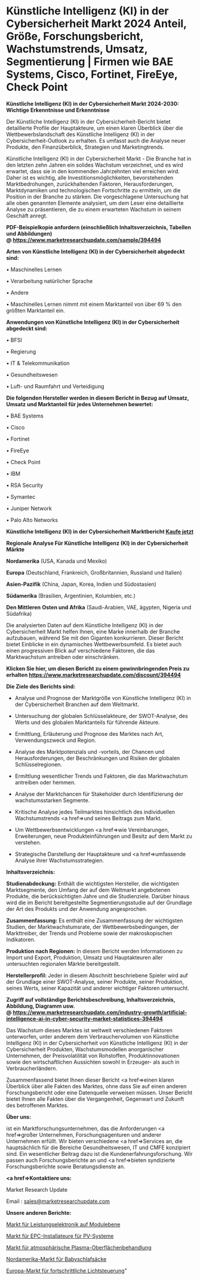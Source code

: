 # Künstliche Intelligenz (KI) in der Cybersicherheit Markt 2024 Anteil, Größe, Forschungsbericht, Wachstumstrends, Umsatz, Segmentierung | Firmen wie BAE Systems, Cisco, Fortinet, FireEye, Check Point

<strong>Künstliche Intelligenz (KI) in der Cybersicherheit Markt 2024-2030: Wichtige Erkenntnisse und Erkenntnisse</strong>

Der Künstliche Intelligenz (KI) in der Cybersicherheit-Bericht bietet detaillierte Profile der Hauptakteure, um einen klaren Überblick über die Wettbewerbslandschaft des Künstliche Intelligenz (KI) in der Cybersicherheit-Outlook zu erhalten. Es umfasst auch die Analyse neuer Produkte, den Finanzüberblick, Strategien und Marketingtrends.

Künstliche Intelligenz (KI) in der Cybersicherheit Markt - Die Branche hat in den letzten zehn Jahren ein solides Wachstum verzeichnet, und es wird erwartet, dass sie in den kommenden Jahrzehnten viel erreichen wird. Daher ist es wichtig, alle Investitionsmöglichkeiten, bevorstehenden Marktbedrohungen, zurückhaltenden Faktoren, Herausforderungen, Marktdynamiken und technologischen Fortschritte zu ermitteln, um die Position in der Branche zu stärken. Die vorgeschlagene Untersuchung hat alle oben genannten Elemente analysiert, um dem Leser eine detaillierte Analyse zu präsentieren, die zu einem erwarteten Wachstum in seinem Geschäft anregt.

<strong><b>PDF-Beispielkopie anfordern (einschließlich Inhaltsverzeichnis, Tabellen und Abbildungen) @ </b></strong><strong><a href=https://www.marketresearchupdate.com/sample/394494><strong>https://www.marketresearchupdate.com/sample/394494</u></a></strong></strong>

<strong>Arten von Künstliche Intelligenz (KI) in der Cybersicherheit abgedeckt sind:</strong>

• Maschinelles Lernen

• Verarbeitung natürlicher Sprache

• Andere

• Maschinelles Lernen nimmt mit einem Marktanteil von über 69 % den größten Marktanteil ein.

<strong>Anwendungen von Künstliche Intelligenz (KI) in der Cybersicherheit abgedeckt sind:</strong>

• BFSI

• Regierung

• IT & Telekommunikation

• Gesundheitswesen

• Luft- und Raumfahrt und Verteidigung

<strong>Die folgenden Hersteller werden in diesem Bericht in Bezug auf Umsatz, Umsatz und Marktanteil für jedes Unternehmen bewertet:</strong>

• BAE Systems

• Cisco

• Fortinet

• FireEye

• Check Point

• IBM

• RSA Security

• Symantec

• Juniper Network

• Palo Alto Networks

<strong>Künstliche Intelligenz (KI) in der Cybersicherheit Marktbericht <a href=https://www.marketresearchupdate.com/buynow/394494>Kaufe jetzt</a></strong>

<strong>Regionale Analyse Für Künstliche Intelligenz (KI) in der Cybersicherheit Märkte</strong>

<strong>Nordamerika</strong> (USA, Kanada und Mexiko)

<strong>Europa</strong> (Deutschland, Frankreich, Großbritannien, Russland und Italien)

<strong>Asien-Pazifik</strong> (China, Japan, Korea, Indien und Südostasien)

<strong>Südamerika</strong> (Brasilien, Argentinien, Kolumbien, etc.)

<strong>Den Mittleren</strong> <strong>Osten und Afrika</strong> (Saudi-Arabien, VAE, ägypten, Nigeria und Südafrika)

Die analysierten Daten auf dem Künstliche Intelligenz (KI) in der Cybersicherheit Markt helfen Ihnen, eine Marke innerhalb der Branche aufzubauen, während Sie mit den Giganten konkurrieren. Dieser Bericht bietet Einblicke in ein dynamisches Wettbewerbsumfeld. Es bietet auch einen progressiven Blick auf verschiedene Faktoren, die das Marktwachstum antreiben oder einschränken.

<strong>Klicken Sie hier, um diesen Bericht zu einem gewinnbringenden Preis zu erhalten
</strong><strong><a href=https://www.marketresearchupdate.com/discount/394494>https://www.marketresearchupdate.com/discount/394494</b></u></strong></a>

<strong>Die Ziele des Berichts sind:</strong>

- Analyse und Prognose der Marktgröße von Künstliche Intelligenz (KI) in der Cybersicherheit Branchen auf dem Weltmarkt.

- Untersuchung der globalen Schlüsselakteure, der SWOT-Analyse, des Werts und des globalen Marktanteils für führende Akteure.

- Ermittlung, Erläuterung und Prognose des Marktes nach Art, Verwendungszweck und Region.

- Analyse des Marktpotenzials und -vorteils, der Chancen und Herausforderungen, der Beschränkungen und Risiken der globalen Schlüsselregionen.

- Ermittlung wesentlicher Trends und Faktoren, die das Marktwachstum antreiben oder hemmen.

- Analyse der Marktchancen für Stakeholder durch Identifizierung der wachstumsstarken Segmente.

- Kritische Analyse jedes Teilmarktes hinsichtlich des individuellen Wachstumstrends <a href=>und</a> seines Beitrags zum Markt.

- Um Wettbewerbsentwicklungen <a href=>wie</a> Vereinbarungen, Erweiterungen, neue Produkteinführungen und Besitz auf dem Markt zu verstehen.

- Strategische Darstellung der Hauptakteure und <a href=>umfas</a>sende Analyse ihrer Wachstumsstrategien.

<strong>Inhaltsverzeichnis:</strong>

<strong>Studienabdeckung:</strong> Enthält die wichtigsten Hersteller, die wichtigsten Marktsegmente, den Umfang der auf dem Weltmarkt angebotenen Produkte, die berücksichtigten Jahre und die Studienziele. Darüber hinaus wird die im Bericht bereitgestellte Segmentierungsstudie auf der Grundlage der Art des Produkts und der Anwendung angesprochen.

<strong>Zusammenfassung:</strong> Es enthält eine Zusammenfassung der wichtigsten Studien, der Marktwachstumsrate, der Wettbewerbsbedingungen, der Markttreiber, der Trends und Probleme sowie der makroskopischen Indikatoren.

<strong>Produktion nach Regionen:</strong> In diesem Bericht werden Informationen zu Import und Export, Produktion, Umsatz und Hauptakteuren aller untersuchten regionalen Märkte bereitgestellt.

<strong>Herstellerprofil:</strong> Jeder in diesem Abschnitt beschriebene Spieler wird auf der Grundlage einer SWOT-Analyse, seiner Produkte, seiner Produktion, seines Werts, seiner Kapazität und anderer wichtiger Faktoren untersucht.

<strong><b>Zugriff auf vollständige Berichtsbeschreibung, Inhaltsverzeichnis, Abbildung, Diagramm usw. @ </b></strong><strong><a href=https://www.marketresearchupdate.com/industry-growth/artificial-intelligence-ai-in-cyber-security-market-statistices-394494>https://www.marketresearchupdate.com/industry-growth/artificial-intelligence-ai-in-cyber-security-market-statistices-394494</a></strong>

Das Wachstum dieses Marktes ist weltweit verschiedenen Faktoren unterworfen, unter anderem dem Verbrauchervolumen von Künstliche Intelligenz (KI) in der Cybersicherheit von Künstliche Intelligenz (KI) in der Cybersicherheit Produkten, Wachstumsmodellen anorganischer Unternehmen, der Preisvolatilität von Rohstoffen, Produktinnovationen sowie den wirtschaftlichen Aussichten sowohl in Erzeuger- als auch in Verbraucherländern.

Zusammenfassend bietet Ihnen dieser Bericht <a href=>einen</a> klaren Überblick über alle Fakten des Marktes, ohne dass Sie auf einen anderen Forschungsbericht oder eine Datenquelle verweisen müssen. Unser Bericht bietet Ihnen alle Fakten über die Vergangenheit, Gegenwart und Zukunft des betroffenen Marktes.

<strong>Über uns:</strong>

 ist ein Marktforschungsunternehmen, das die Anforderungen <a href=>großer</a> Unternehmen, Forschungsagenturen und anderer Unternehmen erfüllt. Wir bieten verschiedene <a href=>Services</a> an, die hauptsächlich für die Bereiche Gesundheitswesen, IT und CMFE konzipiert sind. Ein wesentlicher Beitrag dazu ist die Kundenerfahrungsforschung. Wir passen auch Forschungsberichte an und <a href=>bieten</a> syndizierte Forschungsberichte sowie Beratungsdienste an.

<strong><a href=>Kontaktiere uns:</a></strong>

Market Research Update

Email : sales@marketresearchupdate.com

<strong>Unsere anderen Berichte:</strong>

<a href=https://www.linkedin.com/pulse/module-level-power-electronics-mlpe-market-has-huge-growth>Markt für Leistungselektronik auf Modulebene</a>

<a href=https://www.linkedin.com/pulse/pv-system-epc-installer-market-2023-remarking-enormous>Markt für EPC-Installateure für PV-Systeme</a>

<a href=https://www.linkedin.com/pulse/atmospheric-plasma-surface-treatment-market-2023>Markt für atmosphärische Plasma-Oberflächenbehandlung</a>

<a href=https://www.linkedin.com/pulse/north-america-baby-sleeping-sacks-market-2023>Nordamerika-Markt für Babyschlafsäcke</a>

<a href=https://www.linkedin.com/pulse/europe-advanced-light-control-market-trends-2023-updated>Europa-Markt für fortschrittliche Lichtsteuerung</a>"

